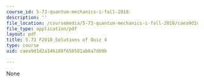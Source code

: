 ```yaml
---
course_id: 5-73-quantum-mechanics-i-fall-2018
description: ''
file_location: /coursemedia/5-73-quantum-mechanics-i-fall-2018/caea9d1d2a146188f658581ab8a7d09b_MIT5_73F18_quiz4_soln.pdf
file_type: application/pdf
layout: pdf
title: 5.73 F2018 Solutions of Quiz 4
type: course
uid: caea9d1d2a146188f658581ab8a7d09b

---
```

None
